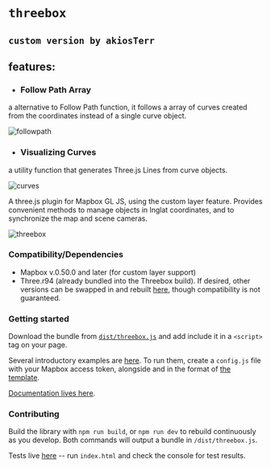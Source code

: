 # `threebox`
## `custom version by akiosTerr`


## features:

- ### Follow Path Array 
a alternative to Follow Path function, 
it follows a array of curves created from the coordinates instead of a single curve object.

![followpath](https://i.gyazo.com/7d0895d70609b0f92f37ca97f04704d8.gif)

- ### Visualizing Curves
a utility function that generates Three.js Lines from curve objects.

![curves](https://i.imgur.com/ToVKZmn.png)



A three.js plugin for Mapbox GL JS, using the custom layer feature. Provides convenient methods to manage objects in lnglat coordinates, and to synchronize the map and scene cameras.

<img alt="threebox" src="docs/gallery.jpg">


### Compatibility/Dependencies

- Mapbox v.0.50.0 and later (for custom layer support)
- Three.r94 (already bundled into the Threebox build). If desired, other versions can be swapped in and rebuilt [here](https://github.com/peterqliu/threebox/blob/master/src/three.js), though compatibility is not guaranteed.

### Getting started

Download the bundle from [`dist/threebox.js`](dist/threebox.js) and add include it in a `<script>` tag on your page.

Several introductory examples are [here](https://github.com/peterqliu/threebox/tree/master/examples). To run them, create a `config.js` file with your Mapbox access token, alongside and in the format of [the template](https://github.com/peterqliu/threebox/blob/master/examples/config_template.js).

[Documentation lives here](docs/Threebox.md).

### Contributing

Build the library with `npm run build`, or `npm run dev` to rebuild continuously as you develop. Both commands will output a bundle in `/dist/threebox.js`.

Tests live [here](tests/) -- run `index.html` and check the console for test results.


